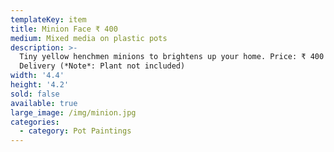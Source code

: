 ```yaml
---
templateKey: item
title: Minion Face ₹ 400
medium: Mixed media on plastic pots
description: >-
  Tiny yellow henchmen minions to brightens up your home. Price: ₹ 400 +
  Delivery (*Note*: Plant not included)
width: '4.4'
height: '4.2'
sold: false
available: true
large_image: /img/minion.jpg
categories:
  - category: Pot Paintings
---
```


